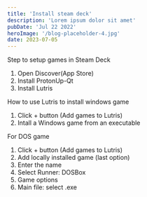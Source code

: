```yaml
---
title: 'Install steam deck'
description: 'Lorem ipsum dolor sit amet'
pubDate: 'Jul 22 2022'
heroImage: '/blog-placeholder-4.jpg'
date: 2023-07-05
---
```


Step to setup games in Steam Deck

1. Open Discover(App Store)
2. Install ProtonUp-Qt
3. Install Lutris

How to use Lutris to install windows game

1. Click + button (Add games to Lutris)
2. Intall a Windows game from an executable

For DOS game

1. Click + button (Add games to Lutris)
2. Add locally installed game (last option)
3. Enter the name
4. Select Runner: DOSBox
5. Game options
6. Main file: select .exe
